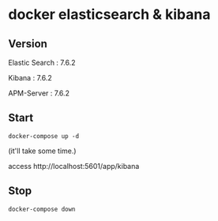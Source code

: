# docker elasticsearch & kibana

## Version 

Elastic Search : 7.6.2

Kibana : 7.6.2

APM-Server : 7.6.2


## Start

~~~
docker-compose up -d
~~~

(it'll take some time.)

access http://localhost:5601/app/kibana


## Stop

~~~
docker-compose down
~~~

